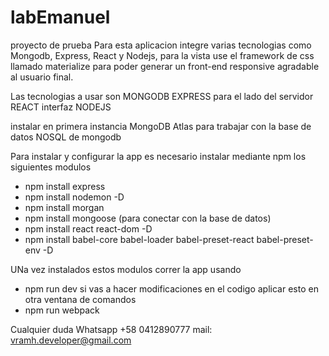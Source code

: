 # labEmanuel
proyecto de prueba 
Para esta aplicacion integre varias tecnologias como Mongodb, Express, React y Nodejs, para la vista use el framework de css llamado materialize para poder generar un front-end responsive agradable al usuario final.

Las tecnologias a usar son 
MONGODB
EXPRESS para el lado del servidor 
REACT interfaz
NODEJS 

instalar en primera instancia MongoDB Atlas para trabajar con la base de datos NOSQL de mongodb

Para instalar y configurar  la app es necesario instalar mediante npm los siguientes modulos 
- npm install express
- npm install nodemon -D
- npm install morgan
- npm install mongoose (para conectar con la base de datos)
- npm install react react-dom -D
- npm install babel-core babel-loader babel-preset-react babel-preset-env -D

UNa vez instalados estos modulos correr la app usando 
- npm run dev 
si vas a hacer modificaciones en el codigo aplicar esto en otra ventana de comandos
- npm run webpack

Cualquier duda 
Whatsapp +58 0412890777
mail: vramh.developer@gmail.com



